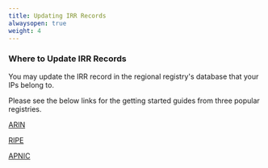 ```yaml
---
title: Updating IRR Records
alwaysopen: true
weight: 4
---
```

### Where to Update IRR Records

You may update the IRR record in the regional registry's database that your IPs belong to.

Please see the below links for the getting started guides from three popular registries.

[ARIN](https://www.arin.net/resources/manage/irr/quickstart/)

[RIPE](https://www.ripe.net/manage-ips-and-asns/db/support/managing-route-objects-in-the-irr)

[APNIC](https://www.apnic.net/about-apnic/whois_search/about/what-is-in-whois/irr/)
